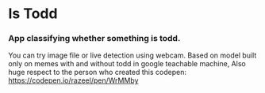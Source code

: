 # Is Todd

### App classifying whether something is todd.
You can try image file or live detection using webcam.
Based on model built only on memes with and without todd in google teachable machine,
Also huge respect to the person who created this codepen: https://codepen.io/razeel/pen/WrMMby
